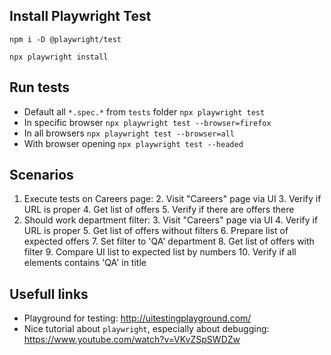 ## Install Playwright Test
`npm i -D @playwright/test`

`npx playwright install`

## Run tests
- Default all `*.spec.*` from `tests` folder
    `npx playwright test`
- In specific browser
    `npx playwright test --browser=firefox`
- In all browsers
    `npx playwright test --browser=all`
- With browser opening
    `npx playwright test --headed`

## Scenarios

 1. Execute tests on Careers page:
	 2. Visit "Careers" page via UI
	 3. Verify if URL is proper
	 4. Get list of offers
	 5. Verify if there are offers there
 2. Should work department filter:
	 3. Visit "Careers" page via UI
	 4. Verify if URL is proper
	 5. Get list of offers without filters
	 6. Prepare list of expected offers
	 7. Set filter to 'QA' department
	 8. Get list of offers with filter
	 9. Compare UI list to expected list by numbers
	 10. Verify if all elements contains 'QA' in title 


## Usefull links
- Playground for testing: http://uitestingplayground.com/
- Nice tutorial about `playwright`, especially about debugging: https://www.youtube.com/watch?v=VKvZSpSWDZw
